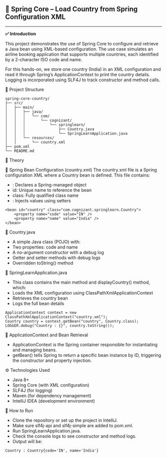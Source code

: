 <h2>📘 Spring Core – Load Country from Spring Configuration XML</h2>

---
**✅ Introduction**

This project demonstrates the use of Spring Core to configure and retrieve a Java bean using XML-based configuration. The use case simulates an airline booking application that supports multiple countries, each identified by a 2-character ISO code and name.

For this hands-on, we store one country (India) in an XML configuration and read it through Spring’s ApplicationContext to print the country details. Logging is incorporated using SLF4J to track constructor and method calls.

📂 Project Structure
```
spring-core-country/
├── src/
│   ├── main/
│   │   ├── java/
│   │   │   └── com/
│   │   │       └── cognizant/
│   │   │           └── springlearn/
│   │   │               ├── Country.java
│   │   │               └── SpringLearnApplication.java
│   │   └── resources/
│   │       └── country.xml
├── pom.xml
└── README.md
```
🧠 Theory

🔹 Spring Bean Configuration (country.xml)
The country.xml file is a Spring configuration XML where a Country bean is defined. This file contains:

* <bean>: Declares a Spring-managed object
* id: Unique name to reference the bean
* class: Fully qualified class name
* <property>: Injects values using setters
```
<bean id="country" class="com.cognizant.springlearn.Country">
    <property name="code" value="IN" />
    <property name="name" value="India" />
</bean>
```
🔹 Country.java
* A simple Java class (POJO) with:
* Two properties: code and name
* A no-argument constructor with a debug log
* Getter and setter methods with debug logs
* Overridden toString() method

🔹 SpringLearnApplication.java
* This class contains the main method and displayCountry() method, which:
* Loads the XML configuration using ClassPathXmlApplicationContext
* Retrieves the country bean
* Logs the full bean details

```
ApplicationContext context = new ClassPathXmlApplicationContext("country.xml");
Country country = context.getBean("country", Country.class);
LOGGER.debug("Country : {}", country.toString());
```
🔹 ApplicationContext and Bean Retrieval
* ApplicationContext is the Spring container responsible for instantiating and managing beans.
* getBean() tells Spring to return a specific bean instance by ID, triggering the constructor and property injection.

⚙️ Technologies Used
* Java 8+
* Spring Core (with XML configuration)
* SLF4J (for logging)
* Maven (for dependency management)
* IntelliJ IDEA (development environment)

🏁 How to Run
* Clone the repository or set up the project in IntelliJ.
* Make sure slf4j-api and slf4j-simple are added to pom.xml.
* Run SpringLearnApplication.java.
* Check the console logs to see constructor and method logs.
* Output will be:
```
Country : Country{code='IN', name='India'}
```
